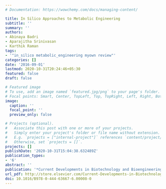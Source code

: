 ```yaml
---
# Documentation: https://wowchemy.com/docs/managing-content/

title: In Silico Approaches to Metabolic Engineering
subtitle: ''
summary: ''
authors:
- Abinaya Badri
- Aparajitha Srinivasan
- Karthik Raman
tags:
- '"in_silico metabolic_engineering myown review"'
categories: []
date: '2016-09-01'
lastmod: 2020-10-31T20:24:46+05:30
featured: false
draft: false

# Featured image
# To use, add an image named `featured.jpg/png` to your page's folder.
# Focal points: Smart, Center, TopLeft, Top, TopRight, Left, Right, BottomLeft, Bottom, BottomRight.
image:
  caption: ''
  focal_point: ''
  preview_only: false

# Projects (optional).
#   Associate this post with one or more of your projects.
#   Simply enter your project's folder or file name without extension.
#   E.g. `projects = ["internal-project"]` references `content/project/deep-learning/index.md`.
#   Otherwise, set `projects = []`.
projects: []
publishDate: '2020-10-31T15:04:38.632489Z'
publication_types:
- '6'
abstract: ''
publication: '*Current Developments in Biotechnology and Bioengineering*'
url_pdf: http://store.elsevier.com/Current-Developments-in-Biotechnology-and-Bioengineering/isbn-9780444636676/
doi: 10.1016/B978-0-444-63667-6.00008-0
---
```

